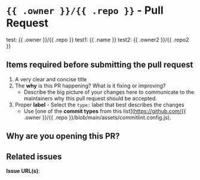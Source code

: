 # `{{ .owner }}/{{ .repo }}` - Pull Request
<!--- Please remove all comments prior to opening the pull request with this template --->

test: {{ .owner }}/{{ .repo }}
test1: {{ .name }}
test2: {{ .owner2 }}/{{ .repo2 }}

## Items required before submitting the pull request
1. A very clear and concise title
2. The **why** is this PR happening? What is it fixing or improving?
    - Describe the big picture of your changes here to communicate to the maintainers why this pull request should be accepted.
3. Proper **label** - Select the `type:` label that best describes the changes
    - Use [one of the **commit types** from this list](https://github.com/{{ .owner }}/{{ .repo }}/blob/main/assets/commitlint.config.js).

## Why are you opening this PR?
<!--- What are the proposed changes? --->
<!--- In your own words, describe the big picture of your changes here. --->


## Related issues
<!--- Are there any related issues? --->
<!--- Please include the URL to the related issue(s). If the PR fixes a bug or resolves a feature request, be sure to link to that issue. --->
**Issue URL(s)**: 
